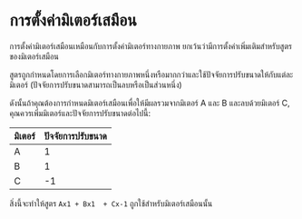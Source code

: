 # การตั้งค่ามิเตอร์เสมือน

การตั้งค่ามิเตอร์เสมือนเหมือนกับการตั้งค่ามิเตอร์ทางกายภาพ ยกเว้นว่ามีการตั้งค่าเพิ่มเติมสำหรับสูตรของมิเตอร์เสมือน

สูตรถูกกำหนดโดยการเลือกมิเตอร์ทางกายภาพหนึ่งหรือมากกว่าและใช้ปัจจัยการปรับขนาดให้กับแต่ละมิเตอร์ (ปัจจัยการปรับขนาดสามารถเป็นลบหรือเป็นส่วนหนึ่ง)

ดังนั้นถ้าคุณต้องการกำหนดมิเตอร์เสมือนเพื่อให้มีผลรวมจากมิเตอร์ A และ B และลบด้วยมิเตอร์ C, คุณควรเพิ่มมิเตอร์และปัจจัยการปรับขนาดต่อไปนี้:

| มิเตอร์ | ปัจจัยการปรับขนาด |
| ----- | -------------- |
| A     | 1              |
| B     | 1              |
| C     | -1             |

สิ่งนี้จะทำให้สูตร `Ax1 + Bx1  + Cx-1` ถูกใช้สำหรับมิเตอร์เสมือนนั้น